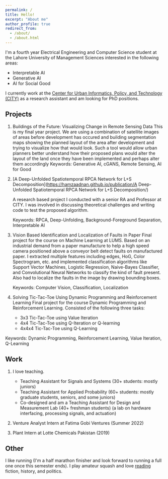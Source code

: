 ```yaml
---
permalink: /
title: Hello!
excerpt: "About me"
author_profile: true
redirect_from: 
  - /about/
  - /about.html
---
```


I'm a fourth year Electrical Engineering and Computer Science student at the Lahore University of Management Sciences interested in the following areas:

  - Interpretable AI
  - Generative AI
  - AI for Social Good 

I currently work at the [Center for Urban Informatics, Policy, and Technology (CITY)](https://city.lums.edu.pk/) as a research assistant and am looking for PhD positions.


Projects
--------
1. Buildings of the Future: Visualizing Change in Remote Sensing Data
    This is my final year project. We are using a combination of satellite images of areas before development has occured and building segmentation maps showing the planned layout of the area after development and trying to visualize how that would look. Such a tool would allow urban planners better understand how their proposed plans would alter the layout of the land once they have been implemented and perhaps alter them accordingly
    Keywords: Generative AI, cGANS, Remote Sensing, AI for Good 

2. [A Deep-Unfolded Spatiotemporal RPCA Network for L+S Decomposition](https://hamzaadnan.github.io/publication/A   Deep-Unfolded Spatiotemporal RPCA Network for L+S Decomposition/)
    
    A research based project I conducted with a senior RA and Professor at CITY. I was involved in discussing theoretical challenges and writing code to test the proposed algorithm.
    
    Keywords: RPCA, Deep-Unfolding, Background-Foreground Separation, Interpretable AI 

3. Vision Based Identification and Localization of Faults in Paper
    Final project for the course on Machine Learning at LUMS. Based on an industrial demand from a paper manufacture to help a high speed camera positioned above a conveyor belt detect faults on manufactured paper. I extracted multiple features including edges, HoG, Color Spectrogram, etc. and implemented classification algorithms like Support Vector Machines, Logistic Regression, Naive-Bayes Classifier, and Convolutional Neural Networks to classify the kind of fault present. Also had to localize the faults in the image by drawing bounding boxes.
    
    Keywords: Computer Vision, Classification, Localization

4. Solving Tic-Tac-Toe Using Dynamic Programming and Reinforcement Learning
    Final project for the course Dynamic Programming and Reinforcement Learning. Consisted of the following three tasks:
    - 3x3 Tic-Tac-Toe using Value Iteration
    - 4x4 Tic-Tac-Toe using Q-Iteration or Q-learning
    - 4x4x4 Tic-Tac-Toe using Q-Learning
  
  Keywords: Dynamic Programming, Reinforcement Learning, Value Iteration, Q-Learning


Work
-----
1. I love teaching.
    - Teaching Assistant for Signals and Systems (30+ students: mostly juniors)
    - Teaching Assistant for Applied Probability (60+ students: mostly graduate students, seniors, and some juniors)
    - Co-designed and am a Teaching Assistant for Design and Measurement Lab (40+ freshman students) (a lab on hardware interfacing, processing signals, and actuation)

2. Venture Analyst Intern at Fatima Gobi Ventures (Summer 2022)

3. Plant Intern at Lotte Chemicals Pakistan (2019)


Other
-----
I like running (I'm a half marathon finisher and look forward to running a full one once this semester ends). I play amateur squash and love [reading](https://www.goodreads.com/user/show/60401040-hamza-adnan) fiction, history, and politics.
